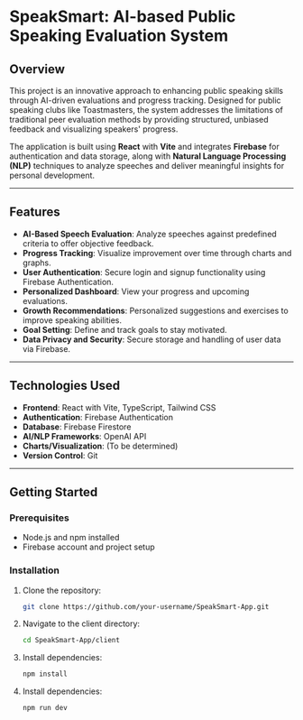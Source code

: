 # SpeakSmart: AI-based Public Speaking Evaluation System

## Overview

This project is an innovative approach to enhancing public speaking skills through AI-driven evaluations and progress tracking. Designed for public speaking clubs like Toastmasters, the system addresses the limitations of traditional peer evaluation methods by providing structured, unbiased feedback and visualizing speakers' progress.

The application is built using **React** with **Vite** and integrates **Firebase** for authentication and data storage, along with **Natural Language Processing (NLP)** techniques to analyze speeches and deliver meaningful insights for personal development.

---

## Features

- **AI-Based Speech Evaluation**: Analyze speeches against predefined criteria to offer objective feedback.
- **Progress Tracking**: Visualize improvement over time through charts and graphs.
- **User Authentication**: Secure login and signup functionality using Firebase Authentication.
- **Personalized Dashboard**: View your progress and upcoming evaluations.
- **Growth Recommendations**: Personalized suggestions and exercises to improve speaking abilities.
- **Goal Setting**: Define and track goals to stay motivated.
- **Data Privacy and Security**: Secure storage and handling of user data via Firebase.

---

## Technologies Used

- **Frontend**: React with Vite, TypeScript, Tailwind CSS
- **Authentication**: Firebase Authentication
- **Database**: Firebase Firestore
- **AI/NLP Frameworks**: OpenAI API
- **Charts/Visualization**: (To be determined)
- **Version Control**: Git

---

## Getting Started

### Prerequisites

- Node.js and npm installed
- Firebase account and project setup

### Installation

1. Clone the repository:
   ```bash
   git clone https://github.com/your-username/SpeakSmart-App.git
   ```
2. Navigate to the client directory:
   ```bash
   cd SpeakSmart-App/client
   ```
3. Install dependencies:
   ```bash
   npm install
   ```
4. Install dependencies:
   ```bash
   npm run dev
   ```
